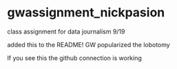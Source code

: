 # gwassignment_nickpasion

class assignment for data journalism 9/19

added this to the README! GW popularized the lobotomy 

If you see this the github connection is working

